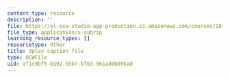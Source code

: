 ```yaml
---
content_type: resource
description: ''
file: https://ol-ocw-studio-app-production.s3.amazonaws.com/courses/18-03sc-differential-equations-fall-2011/af1c0bf5019255b7bf63561ad0b09bad_XbiEUwVQqVM.vtt
file_type: application/x-subrip
learning_resource_types: []
resourcetype: Other
title: 3play caption file
type: OCWFile
uid: af1c0bf5-0192-55b7-bf63-561ad0b09bad
---
```

